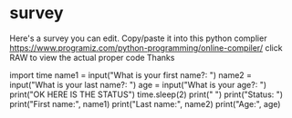 # survey
Here's a survey you can edit. Copy/paste it into this python complier https://www.programiz.com/python-programming/online-compiler/ click RAW to view
the actual proper code
Thanks

import time
name1 = input("What is your first name?: ")
name2 = input("What is your last name?: ")
age = input("What is your age?: ")
print("OK HERE IS THE STATUS")
time.sleep(2)
print(" ")
print("Status: ")
print("First name:", name1)
print("Last name:", name2)
print("Age:", age)
 
